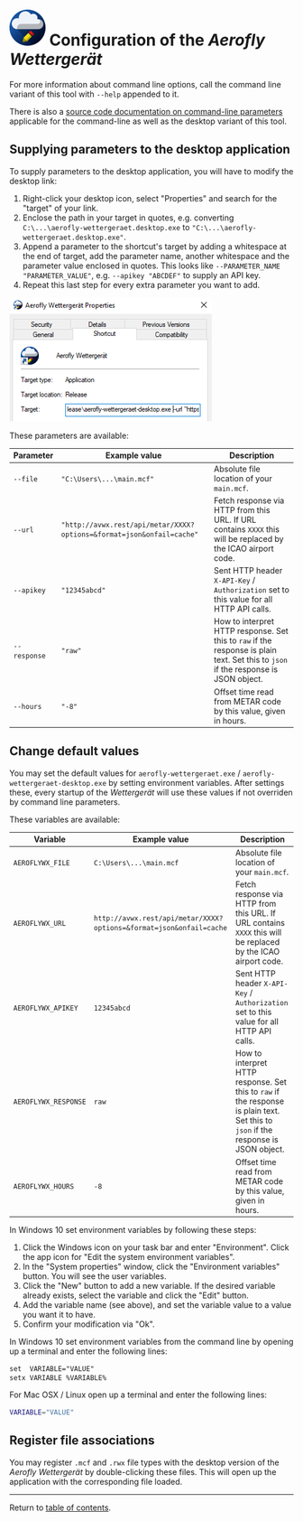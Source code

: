 ![](./favicon-64x64.png) Configuration of the <i>Aerofly Wettergerät</i>
=======================================================================

For more information about command line options, call the command line variant of this tool with `--help` appended to it. 

There is also a [source code documentation on command-line parameters](https://github.com/fboes/aerofly-wettergeraet/blob/master/src/WettergeraetLib/Argumentor.cpp#L65) applicable for the command-line as well as the desktop variant of this tool.

Supplying parameters to the desktop application
-----------------------------------------------

To supply parameters to the desktop application, you will have to modify the desktop link:

1. Right-click your desktop icon, select "Properties" and search for the "target" of your link.
1. Enclose the path in your target in quotes, e.g. converting `C:\...\aerofly-wettergeraet.desktop.exe` to `"C:\...\aerofly-wettergeraet.desktop.exe"`.
1. Append a parameter to the shortcut's target by adding a whitespace at the end of target, add the parameter name, another whitespace and the parameter value enclosed in quotes. This looks like `--PARAMETER_NAME "PARAMETER_VALUE"`, e.g. `--apikey "ABCDEF"` to supply an API key.
1. Repeat this last step for every extra parameter you want to add.

![](modify-shortcut.png)

These parameters are available:

| Parameter    | Example value             | Description                                |
| ------------ | ------------------------- | ------------------------------------------ |
| `--file`     | `"C:\Users\...\main.mcf"` | Absolute file location of your `main.mcf`. |
| `--url`      | `"http://avwx.rest/api/metar/XXXX?options=&format=json&onfail=cache"` | Fetch response via HTTP from this URL. If URL contains `XXXX` this will be replaced by the ICAO airport code. |
| `--apikey`   | `"12345abcd"`             | Sent HTTP header `X-API-Key` / `Authorization` set to this value for all HTTP API calls. |
| `--response` | `"raw"`                   | How to interpret HTTP response. Set this to `raw` if the response is plain text. Set this to `json` if the response is JSON object. |
| `--hours`    | `"-8"`                    | Offset time read from METAR code by this value, given in hours. |


Change default values
---------------------

You may set the default values for `aerofly-wettergeraet.exe` / `aerofly-wettergeraet-desktop.exe` by setting environment variables. After settings these, every startup of the <i>Wettergerät</i> will use these values if not overriden by command line parameters.

These variables are available:

| Variable             | Example value           | Description                                |
| -------------------- | ----------------------- | ------------------------------------------ |
| `AEROFLYWX_FILE`     | `C:\Users\...\main.mcf` | Absolute file location of your `main.mcf`. |
| `AEROFLYWX_URL`      | `http://avwx.rest/api/metar/XXXX?options=&format=json&onfail=cache` | Fetch response via HTTP from this URL. If URL contains `XXXX` this will be replaced by the ICAO airport code. |
| `AEROFLYWX_APIKEY`   | `12345abcd`             | Sent HTTP header `X-API-Key` / `Authorization` set to this value for all HTTP API calls. |
| `AEROFLYWX_RESPONSE` | `raw`                   | How to interpret HTTP response. Set this to `raw` if the response is plain text. Set this to `json` if the response is JSON object. |
| `AEROFLYWX_HOURS`    | `-8`                    | Offset time read from METAR code by this value, given in hours. |

In Windows 10 set environment variables by following these steps:

1. Click the Windows icon on your task bar and enter "Environment". Click the app icon for "Edit the system environment variables".
2. In the "System properties" window, click the "Environment variables" button. You will see the user variables.
3. Click the "New" button to add a new variable. If the desired variable already exists, select the variable and click the "Edit" button.
4. Add the variable name (see above), and set the variable value to a value you want it to have.
5. Confirm your modification via "Ok".

In Windows 10 set environment variables from the command line by opening up a terminal and enter the following lines:

```batch
set  VARIABLE="VALUE"
setx VARIABLE %VARIABLE%
```

For Mac OSX / Linux open up a terminal and enter the following lines:

```bash
VARIABLE="VALUE"
```

Register file associations
--------------------------

You may register `.mcf` and `.rwx` file types with the desktop version of the <i>Aerofly Wettergerät</i> by double-clicking these files. This will open up the application with the corresponding file loaded.

---

Return to [table of contents](README.md).
